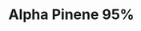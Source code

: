 ---
name: Alpha Pinene 95%
title: Alpha Pinene 95%
details:
  - detail:
      key: "Packaging Size"
      value: "5, 25, 200 Kg"
  - detail:
      key: "Purity"
      value: "95%"
  - detail:
      key: "Manufacturer"
      value: "Natural Aroma Products Pvt. Ltd."
  - detail:
      key: "Grade"
      value: "Technical Grade"
  - detail:
      key: "Packaging Type"
      value: "Can, Barrel"
  - detail:
      key: "Physical State"
      value: "Liquid"
  - detail:
      key: "CAS Number"
      value: "80-56-8"
  - detail:
      key: "Shelf Life"
      value: "3 Years"
  - detail:
      key: "Boiling Point"
      value: "155 deg C"
  - detail:
      key: "Molar Mass"
      value: "136.23 g/mol"
  - detail:
      key: "Optical rotation"
      value: "+5 deg C to +45 deg C"
  - detail:
      key: "Refractive index"
      value: "1.4620 to 1.4680 (at 20 deg C)"
  - detail:
      key: "Specific gravity"
      value: "0.8540 to .86200 (at 20 deg C)"
  - detail:
      key: "Solubility in ethanol"
      value: "Miscible"
  - detail:
      key: "Melting Point"
      value: "-64 deg C"
  - detail:
      key: "Source"
      value: "Turpentine oil"
  - detail:
      key: "Formula"
      value: "(CH2)4(COOH)2"
  - detail:
      key: "HS Code"
      value: "2902.19"
showOnHome: true
thumbnail: https://5.imimg.com/data5/SELLER/Default/2021/12/IE/GU/QQ/3823480/alpha-pinene-95--500x500.png
productImages:
  - ""
category: natural isolates
---